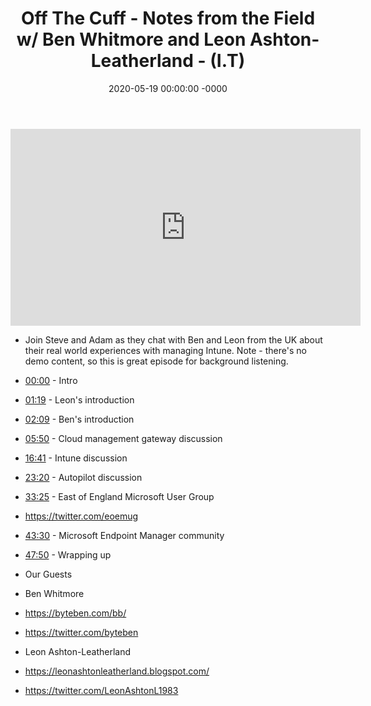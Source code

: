 ﻿---
layout: post
title: "Off The Cuff - Notes from the Field w/ Ben Whitmore and Leon Ashton-Leatherland - (I.T)"
date: 2020-05-19 00:00:00 -0000
categories:
---

<iframe loading="lazy" width="560" height="315" src="https://www.youtube.com/embed/rG5gemDoZAs" title="YouTube video player" frameborder="0" allow="accelerometer; autoplay; clipboard-write; encrypted-media; gyroscope; picture-in-picture" allowfullscreen></iframe>

 * Join Steve and Adam as they chat with Ben and Leon from the UK about their real world experiences with managing Intune. Note - there's no demo content, so this is great episode for background listening.

 * [00:00](https://www.youtube.com/watch?v=rG5gemDoZAs&t=0s) - Intro
 * [01:19](https://www.youtube.com/watch?v=rG5gemDoZAs&t=79s) - Leon's introduction
 * [02:09](https://www.youtube.com/watch?v=rG5gemDoZAs&t=129s) - Ben's introduction
 * [05:50](https://www.youtube.com/watch?v=rG5gemDoZAs&t=350s) - Cloud management gateway discussion
 * [16:41](https://www.youtube.com/watch?v=rG5gemDoZAs&t=1001s) - Intune discussion
 * [23:20](https://www.youtube.com/watch?v=rG5gemDoZAs&t=1400s) - Autopilot discussion
 * [33:25](https://www.youtube.com/watch?v=rG5gemDoZAs&t=2005s) - East of England Microsoft User Group
- https://twitter.com/eoemug
 * [43:30](https://www.youtube.com/watch?v=rG5gemDoZAs&t=2610s) - Microsoft Endpoint Manager community
 * [47:50](https://www.youtube.com/watch?v=rG5gemDoZAs&t=2870s) - Wrapping up

 * Our Guests
 * Ben Whitmore
 * https://byteben.com/bb/
 * https://twitter.com/byteben

 * Leon Ashton-Leatherland
 * https://leonashtonleatherland.blogspot.com/
 * https://twitter.com/LeonAshtonL1983

